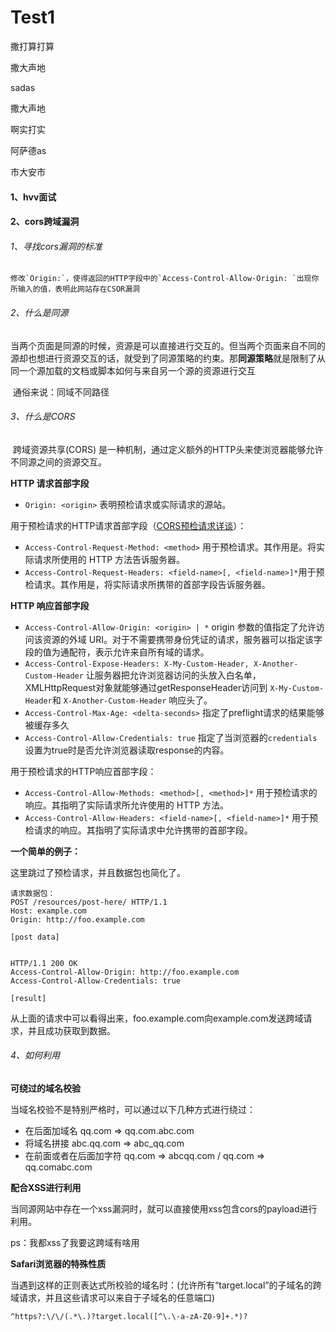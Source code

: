 # Test1


撒打算打算

撒大声地

sadas

 撒大声地

 啊实打实

阿萨德as

市大安市

#### 1、hvv面试

#### 2、cors跨域漏洞

###### 	1、寻找cors漏洞的标准

```shell
修改`Origin:`，使得返回的HTTP字段中的`Access-Control-Allow-Origin: `出现你所输入的值，表明此网站存在CSOR漏洞
```

###### 	2、什么是同源

​	当两个页面是同源的时候，资源是可以直接进行交互的。但当两个页面来自不同的源却也想进行资源交互的话，就受到了同源策略的约束。那**同源策略**就是限制了从同一个源加载的文档或脚本如何与来自另一个源的资源进行交互

​	通俗来说：同域不同路径

###### 	3、什么是CORS

​	跨域资源共享(CORS) 是一种机制，通过定义额外的HTTP头来使浏览器能够允许不同源之间的资源交互。

**HTTP 请求首部字段**

- `Origin: <origin>` 表明预检请求或实际请求的源站。

用于预检请求的HTTP请求首部字段（[CORS预检请求详谈](https://www.cnblogs.com/wonyun/p/CORS_preflight.html)）：

- `Access-Control-Request-Method: <method>` 用于预检请求。其作用是。将实际请求所使用的 HTTP 方法告诉服务器。
- `Access-Control-Request-Headers: <field-name>[, <field-name>]*`用于预检请求。其作用是，将实际请求所携带的首部字段告诉服务器。

**HTTP 响应首部字段**

- `Access-Control-Allow-Origin: <origin> | *` origin 参数的值指定了允许访问该资源的外域 URI。对于不需要携带身份凭证的请求，服务器可以指定该字段的值为通配符，表示允许来自所有域的请求。
- `Access-Control-Expose-Headers: X-My-Custom-Header, X-Another-Custom-Header` 让服务器把允许浏览器访问的头放入白名单，XMLHttpRequest对象就能够通过getResponseHeader访问到 `X-My-Custom-Header`和 `X-Another-Custom-Header` 响应头了。
- `Access-Control-Max-Age: <delta-seconds>` 指定了preflight请求的结果能够被缓存多久
- `Access-Control-Allow-Credentials: true` 指定了当浏览器的`credentials`设置为true时是否允许浏览器读取response的内容。

用于预检请求的HTTP响应首部字段：

- `Access-Control-Allow-Methods: <method>[, <method>]*` 用于预检请求的响应。其指明了实际请求所允许使用的 HTTP 方法。
- `Access-Control-Allow-Headers: <field-name>[, <field-name>]*` 用于预检请求的响应。其指明了实际请求中允许携带的首部字段。

**一个简单的例子：**

这里跳过了预检请求，并且数据包也简化了。

```shell
请求数据包：
POST /resources/post-here/ HTTP/1.1
Host: example.com
Origin: http://foo.example.com

[post data]


HTTP/1.1 200 OK
Access-Control-Allow-Origin: http://foo.example.com
Access-Control-Allow-Credentials: true

[result]
```

从上面的请求中可以看得出来，foo.example.com向example.com发送跨域请求，并且成功获取到数据。

###### 4、如何利用

**可绕过的域名校验**

当域名校验不是特别严格时，可以通过以下几种方式进行绕过：

- 在后面加域名 qq.com => qq.com.abc.com
- 将域名拼接 abc.qq.com => abc_qq.com
- 在前面或者在后面加字符 qq.com => abcqq.com / qq.com => qq.comabc.com

**配合XSS进行利用**

当同源网站中存在一个xss漏洞时，就可以直接使用xss包含cors的payload进行利用。

ps：我都xss了我要这跨域有啥用

**Safari浏览器的特殊性质**

当遇到这样的正则表达式所校验的域名时：(允许所有“target.local”的子域名的跨域请求，并且这些请求可以来自于子域名的任意端口)

```
^https?:\/\/(.*\.)?target.local([^\.\-a-zA-Z0-9]+.*)?
```



<!--more-->

